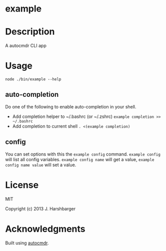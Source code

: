 example
=============

# Description

A autocmdr CLI app

# Usage

```
node ./bin/example --help
```

## auto-completion

Do one of the following to enable auto-completion in your shell.

* Add completion helper to ~/.bashrc (or ~/.zshrc) `example completion >> ~/.bashrc`
* Add completion to current shell `. <(example completion)`

## config

You can set options with this the `example config` command.  `example config` will list all config variables.  `example config name` will get a value,  `example config name value` will set a value.

# License

MIT

Copyright (c) 2013 J. Harshbarger

# Acknowledgments

Built using [autocmdr](https://github.com/Hypercubed/autocmdr).
